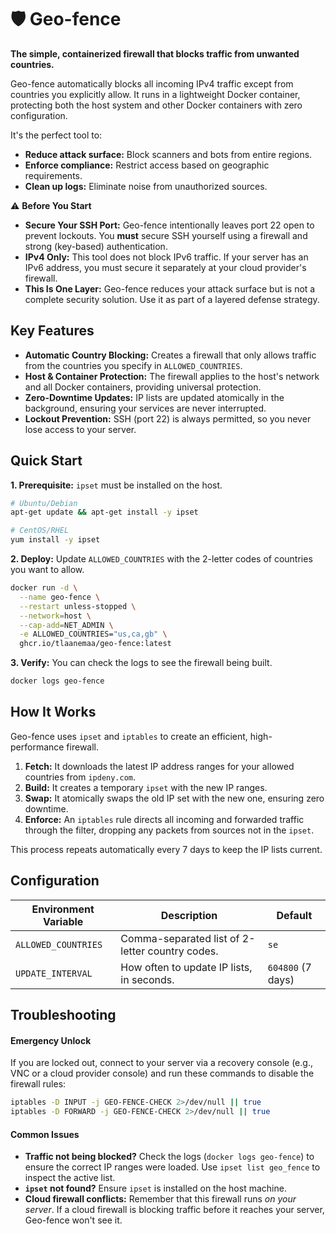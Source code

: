 # 🛡️ Geo-fence

**The simple, containerized firewall that blocks traffic from unwanted countries.**

Geo-fence automatically blocks all incoming IPv4 traffic except from countries you explicitly allow. It runs in a lightweight Docker container, protecting both the host system and other Docker containers with zero configuration.

It's the perfect tool to:

- **Reduce attack surface:** Block scanners and bots from entire regions.
- **Enforce compliance:** Restrict access based on geographic requirements.
- **Clean up logs:** Eliminate noise from unauthorized sources.

⚠️ **Before You Start**

- **Secure Your SSH Port:** Geo-fence intentionally leaves port 22 open to prevent lockouts. You **must** secure SSH yourself using a firewall and strong (key-based) authentication.
- **IPv4 Only:** This tool does not block IPv6 traffic. If your server has an IPv6 address, you must secure it separately at your cloud provider's firewall.
- **This Is One Layer:** Geo-fence reduces your attack surface but is not a complete security solution. Use it as part of a layered defense strategy.

## Key Features

- **Automatic Country Blocking:** Creates a firewall that only allows traffic from the countries you specify in `ALLOWED_COUNTRIES`.
- **Host & Container Protection:** The firewall applies to the host's network and all Docker containers, providing universal protection.
- **Zero-Downtime Updates:** IP lists are updated atomically in the background, ensuring your services are never interrupted.
- **Lockout Prevention:** SSH (port 22) is always permitted, so you never lose access to your server.

## Quick Start

**1. Prerequisite:**
`ipset` must be installed on the host.

```bash
# Ubuntu/Debian
apt-get update && apt-get install -y ipset

# CentOS/RHEL
yum install -y ipset
```

**2. Deploy:**
Update `ALLOWED_COUNTRIES` with the 2-letter codes of countries you want to allow.

```bash
docker run -d \
  --name geo-fence \
  --restart unless-stopped \
  --network=host \
  --cap-add=NET_ADMIN \
  -e ALLOWED_COUNTRIES="us,ca,gb" \
  ghcr.io/tlaanemaa/geo-fence:latest
```

**3. Verify:**
You can check the logs to see the firewall being built.

```bash
docker logs geo-fence
```

## How It Works

Geo-fence uses `ipset` and `iptables` to create an efficient, high-performance firewall.

1.  **Fetch:** It downloads the latest IP address ranges for your allowed countries from `ipdeny.com`.
2.  **Build:** It creates a temporary `ipset` with the new IP ranges.
3.  **Swap:** It atomically swaps the old IP set with the new one, ensuring zero downtime.
4.  **Enforce:** An `iptables` rule directs all incoming and forwarded traffic through the filter, dropping any packets from sources not in the `ipset`.

This process repeats automatically every 7 days to keep the IP lists current.

## Configuration

| Environment Variable | Description                                     | Default           |
| -------------------- | ----------------------------------------------- | ----------------- |
| `ALLOWED_COUNTRIES`  | Comma-separated list of 2-letter country codes. | `se`              |
| `UPDATE_INTERVAL`    | How often to update IP lists, in seconds.       | `604800` (7 days) |

## Troubleshooting

#### Emergency Unlock

If you are locked out, connect to your server via a recovery console (e.g., VNC or a cloud provider console) and run these commands to disable the firewall rules:

```bash
iptables -D INPUT -j GEO-FENCE-CHECK 2>/dev/null || true
iptables -D FORWARD -j GEO-FENCE-CHECK 2>/dev/null || true
```

#### Common Issues

- **Traffic not being blocked?** Check the logs (`docker logs geo-fence`) to ensure the correct IP ranges were loaded. Use `ipset list geo_fence` to inspect the active list.
- **`ipset` not found?** Ensure `ipset` is installed on the host machine.
- **Cloud firewall conflicts:** Remember that this firewall runs _on your server_. If a cloud firewall is blocking traffic before it reaches your server, Geo-fence won't see it.
